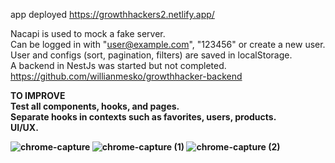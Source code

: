app deployed https://growthhackers2.netlify.app/

Nacapi is used to mock a fake server. <br>
Can be logged in with "user@example.com", "123456" or create a new user.  <br>
User and configs (sort, pagination, filters) are saved in localStorage.  <br>
A backend in NestJs was started but not completed. https://github.com/willianmesko/growthhacker-backend <br>



<strong>TO IMPROVE <strong> <br>
Test all components, hooks, and pages.  <br>
Separate hooks in contexts such as favorites, users, products.  <br>
UI/UX.  <br>
 
 ![chrome-capture](https://user-images.githubusercontent.com/26778884/117824584-fd2c6f00-b244-11eb-8962-7c6d3fb7331f.gif)
![chrome-capture (1)](https://user-images.githubusercontent.com/26778884/117824569-f998e800-b244-11eb-8c42-abc4f74c4eec.gif)
![chrome-capture (2)](https://user-images.githubusercontent.com/26778884/117824613-03225000-b245-11eb-8ac4-3180c4403276.gif)



